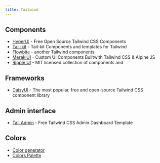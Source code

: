 ```yaml
---
title: Tailwind
---
```


## Components

- [HyperUI](https://www.hyperui.dev/) - Free Open Source Tailwind CSS Components
- [Tail-kit](https://www.tailwind-kit.com/) - Tail-kit Components and templates for Tailwind
- [Flowbite](https://flowbite.com/) - another Tailwind components
- [MerakiUI](https://merakiui.com/components) - Custom UI Components Builtwith Tailwind CSS & Alpine JS
- [Ripple UI](https://www.ripple-ui.com/) - MIT licensed collection of components and

## Frameworks

- [DaisyUI](https://daisyui.com/) - The most popular, free and open-source Tailwind CSS component library

## Admin interface

- [Tail Admin](https://tailadmin.com/) - Free Tailwind CSS Admin Dashboard Template

## Colors

- [Color generator](https://uicolors.app/create)
- [Colors Palette](https://tailwindcolor.com/)
